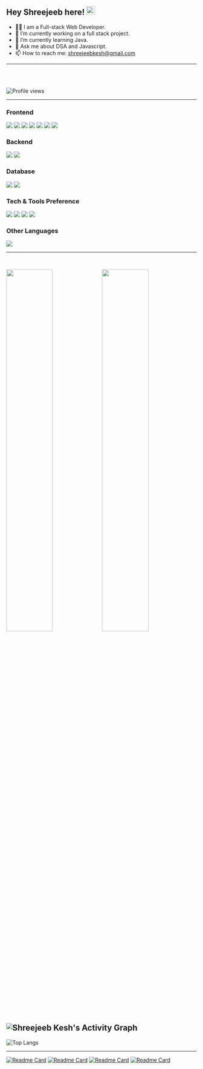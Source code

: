 ## Hey Shreejeeb here! <img src="https://raw.githubusercontent.com/MartinHeinz/MartinHeinz/master/wave.gif" width="23px">

- 👨‍💻 I am a Full-stack Web Developer.
- 🔭 I’m currently working on a full stack project.
- 🌱 I’m currently learning Java.
- 💬 Ask me about DSA and Javascript.
- 📫 How to reach me: shreejeebkesh@gmail.com

---

</br>
</br>

![Profile views](https://gpvc.arturio.dev/SHRiJIB)

---

### Frontend

<img src="https://img.shields.io/badge/-TypeScript-007ACC?style=flat&logo=typescript&logoColor=ffffff"> <img src="https://img.shields.io/badge/-JavaScript-eed718?style=flat&logo=javascript&logoColor=ffffff"> <img src="https://img.shields.io/badge/-React-000000?style=flat&logo=react&logoColor=00c8ff"> <img src = "https://img.shields.io/badge/-HTML5-E34F26?style=flat&logo=html5&logoColor=white"> <img src = "https://img.shields.io/badge/-CSS3-1572B6?style=flat&logo=css3&logoColor=white"> <img src="https://img.shields.io/badge/-Bootstrap-563D7C?style=flat&logo=bootstrap&logoColor=white"> <img src="https://img.shields.io/badge/-Sass-cc6699?style=flat&logo=sass&logoColor=ffffff">

### Backend

<img src="https://img.shields.io/badge/-Express.js-787878?style=flat&logo=express&logoColor=FFFFFF"> <img src="https://img.shields.io/badge/-Node.js-3C873A?style=flat&logo=Node.js&logoColor=white">

### Database

<img src="https://img.shields.io/badge/-MongoDB-4DB33D?style=flat&logo=mongodb&logoColor=FFFFFF"> <img src="https://img.shields.io/badge/-Firebase-FFA611?style=flat&logo=firebase&logoColor=FFFFFF">

### Tech & Tools Preference

<img src="http://img.shields.io/badge/-VS%20Code-007ACC?style=flat&logo=visual%20studio%20code&logoColor=white"> <img src="http://img.shields.io/badge/-Git-F1502F?style=flat&logo=git&logoColor=FFFFFF"> <img src="http://img.shields.io/badge/-Github-000000?style=flat&logo=github&logoColor=FFFFFF">
<img src="http://img.shields.io/badge/-Heroku-430098?style=flat&logo=heroku&logoColor=white">

### Other Languages

<img src="https://img.shields.io/badge/-C%20&%20C++-659ad2?style=flat&logo=c%2B%2B&logoColor=ffffff">

---

<br/>

<p>
  <img width="49.5%" src="https://github-readme-stats.vercel.app/api?username=SHRiJIB&show_icons=true&theme=gruvbox&hide_border=true" />
    <img width="49.5%" src="https://github-readme-streak-stats.herokuapp.com/?user=SHRiJIB&theme=gruvbox&hide_border=true" />
</p>
<br>

## ![Shreejeeb Kesh's Activity Graph](https://activity-graph.herokuapp.com/graph?username=SHRiJIB&custom_title=SHRiJIB&theme=gruvbox&bg_color=282828&hide_border=true&line=d1a01f&point=c58545)

![Top Langs](https://github-readme-stats.vercel.app/api/top-langs/?username=SHRiJIB&layout=compact&exclude_repo=iCoder&langs_count=6&theme=gruvbox)

---

[![Readme Card](https://github-readme-stats.vercel.app/api/pin/?username=SHRiJIB&repo=kamp&show_owner=true&theme=gruvbox)](https://github.com/SHRiJIB/kamp)
[![Readme Card](https://github-readme-stats.vercel.app/api/pin/?username=SHRiJIB&repo=Social&show_owner=true&theme=gruvbox)](https://github.com/SHRiJIB/Social)
[![Readme Card](https://github-readme-stats.vercel.app/api/pin/?username=SHRiJIB&repo=Maze&show_owner=true&theme=gruvbox)](https://github.com/SHRiJIB/Maze)
[![Readme Card](https://github-readme-stats.vercel.app/api/pin/?username=SHRiJIB&repo=MovieFight&show_owner=true&theme=gruvbox)](https://github.com/SHRiJIB/MovieFight)
